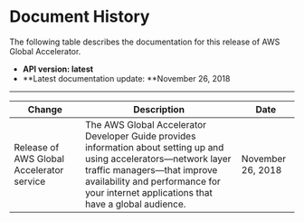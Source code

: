 # Document History<a name="WhatsNew"></a>

The following table describes the documentation for this release of AWS Global Accelerator\.
+ **API version: latest**
+ **Latest documentation update: **November 26, 2018


****  

| Change | Description | Date | 
| --- | --- | --- | 
| Release of AWS Global Accelerator service | The AWS Global Accelerator Developer Guide provides information about setting up and using accelerators—network layer traffic managers—that improve availability and performance for your internet applications that have a global audience\. | November 26, 2018 | 